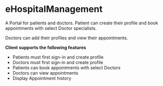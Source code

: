 eHospitalManagement
==============
A Portal for patients and doctors. Patient can create their profile and book appointments with select Doctor specialists.

Doctors can add their profiles and view their appointments.

**Client supports the following features**
 - Patients must first sign-in and create profile
 - Doctors must first sign-in  and create profile
 - Patients can book appointments with select Doctors
 - Doctors can view appointments
 - Display Appointment history
